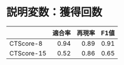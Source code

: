 # 説明変数：獲得回数
| | 適合率 | 再現率 | F1値 |
| :-- | --: | --: | --: |
| CTScore-8 | 0.94 | 0.89 | 0.91 |
| CTScore-15 | 0.52 | 0.86 | 0.65 |

